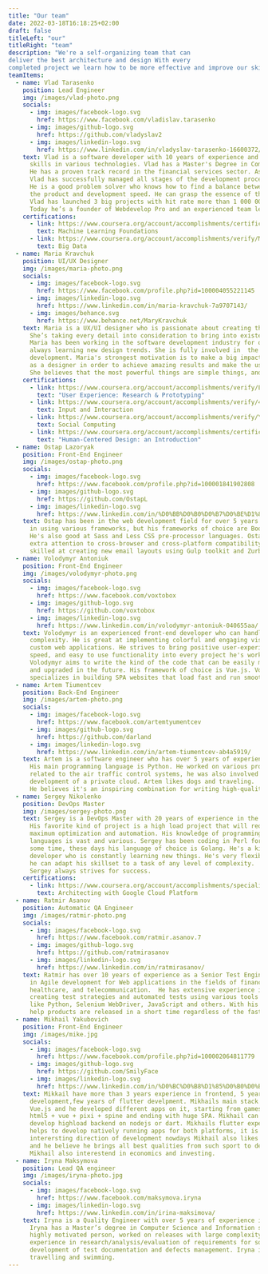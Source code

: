 ```yaml
---
title: "Our team"
date: 2022-03-18T16:18:25+02:00
draft: false
titleLeft: "our"
titleRight: "team"
description: "We're a self-organizing team that can 
deliver the best architecture and design With every 
completed project we learn how to be more effective and improve our skills."
teamItems:
  - name: Vlad Tarasenko
    position: Lead Engineer
    img: /images/vlad-photo.png
    socials:
      - img: images/facebook-logo.svg
        href: https://www.facebook.com/vladislav.tarasenko
      - img: images/github-logo.svg
        href: https://github.com/vladyslav2
      - img: images/linkedin-logo.svg
        href: https://www.linkedin.com/in/vladyslav-tarasenko-16600372/
    text: Vlad is a software developer with 10 years of experience and a wide range of 
      skills in various technologies. Vlad has a Master's Degree in Computer Science. 
      He has a proven track record in the financial services sector. As a lead engineer, 
      Vlad has successfully managed all stages of the development process from idea to product launch. 
      He is a good problem solver who knows how to find a balance between the quality of 
      the product and development speed. He can grasp the essence of the project at hand. 
      Vlad has launched 3 big projects with hit rate more than 1 000 000+ requests per day. 
      Today he’s a founder of Webdevelop Pro and an experienced team leader building strong development teams.
    certifications:
      - link: https://www.coursera.org/account/accomplishments/certificate/86VXJJG748CE
        text: Machine Learning Foundations
      - link: https://www.coursera.org/account/accomplishments/verify/MY5KYLD8MSX7
        text: Big Data
  - name: Maria Kravchuk
    position: UI/UX Designer
    img: /images/maria-photo.png
    socials:
      - img: images/facebook-logo.svg
        href: https://www.facebook.com/profile.php?id=100004055221145
      - img: images/linkedin-logo.svg
        href: https://www.linkedin.com/in/maria-kravchuk-7a9707143/
      - img: images/behance.svg
        href: https://www.behance.net/MaryKravchuk
    text: Maria is a UX/UI designer who is passionate about creating the best user experience possible. 
      She’s taking every detail into consideration to bring into existence a pixel-perfect design. 
      Maria has been working in the software development industry for over 4 years and she is 
      always learning new design trends. She is fully involved in  the process of product 
      development. Maria's strongest motivation is to make a big impact on the company 
      as a designer in order to achieve amazing results and make the users happy. 
      She believes that the most powerful things are simple things, and she strives to prove it via design.
    certifications:
      - link: https://www.coursera.org/account/accomplishments/verify/L3JYETNQGPWN
        text: "User Experience: Research & Prototyping"
      - link: https://www.coursera.org/account/accomplishments/verify/4Z97WSJT577C
        text: Input and Interaction
      - link: https://www.coursera.org/account/accomplishments/verify/YDNR95XDJWRW
        text: Social Computing
      - link: https://www.coursera.org/account/accomplishments/certificate/BTQ9SV9KDF22
        text: "Human-Centered Design: an Introduction"
  - name: Ostap Lazoryak
    position: Front-End Engineer
    img: /images/ostap-photo.png
    socials:
      - img: images/facebook-logo.svg
        href: https://www.facebook.com/profile.php?id=100001841902808
      - img: images/github-logo.svg
        href: https://github.com/OstapL
      - img: images/linkedin-logo.svg
        href: https://www.linkedin.com/in/%D0%BB%D0%B0%D0%B7%D0%BE%D1%80%D1%8F%D0%BA-%D0%BE%D1%81%D1%82%D0%B0%D0%BF-84805282/
    text: Ostap has been in the web development field for over 5 years. He has experience 
      in using various frameworks, but his frameworks of choice are Bootstrap and ZURB Foundation. 
      He's also good at Sass and Less CSS pre-processor languages. Ostap is always paying 
      extra attention to cross-browser and cross-platform compatibility. He is 
      skilled at creating new email layouts using Gulp toolkit and Zurb's Ink platform.
  - name: Volodymyr Antoniuk
    position: Front-End Engineer
    img: /images/volodymyr-photo.png
    socials:
      - img: images/facebook-logo.svg
        href: https://www.facebook.com/voxtobox
      - img: images/github-logo.svg
        href: https://github.com/voxtobox
      - img: images/linkedin-logo.svg
        href: https://www.linkedin.com/in/volodymyr-antoniuk-040655aa/
    text: Volodymyr is an experienced front-end developer who can handle projects of various 
      complexity. He is great at implementing colorful and engaging visual elements for 
      custom web applications. He strives to bring positive user-experience, efficiency, 
      speed, and easy to use functionality into every project he's working on. 
      Volodymyr aims to write the kind of the code that can be easily modified 
      and upgraded in the future. His framework of choice is Vue.js. Volodymyr 
      specializes in building SPA websites that load fast and run smoothly.
  - name: Artem Tiumentcev
    position: Back-End Engineer
    img: /images/artem-photo.png
    socials:
      - img: images/facebook-logo.svg
        href: https://www.facebook.com/artemtyumentcev
      - img: images/github-logo.svg
        href: https://github.com/darland
      - img: images/linkedin-logo.svg
        href: https://www.linkedin.com/in/artem-tiumentcev-ab4a5919/
    text: Artem is a software engineer who has over 5 years of experience. 
      His main programming language is Python. He worked on various projects 
      related to the air traffic control systems, he was also involved in the 
      development of a private cloud. Artem likes dogs and traveling. 
      He believes it's an inspiring combination for writing high-quality code.
  - name: Sergey Nikolenko
    position: DevOps Master
    img: /images/sergey-photo.png
    text: Sergey is a DevOps Master with 20 years of experience in the field. 
      His favorite kind of project is a high load project that will require 
      maximum optimization and automation. His knowledge of programming 
      languages is vast and various. Sergey has been coding in Perl for quite 
      some time, these days his language of choice is Golang. He's a kind of 
      developer who is constantly learning new things. He's very flexible and 
      he can adapt his skillset to a task of any level of complexity. 
      Sergey always strives for success.
    certifications:
      - link: https://www.coursera.org/account/accomplishments/specialization/certificate/FMCRVM5CKG7E
        text: Architecting with Google Cloud Platform
  - name: Ratmir Asanov
    position: Automatic QA Engineer
    img: /images/ratmir-photo.png
    socials:
      - img: images/facebook-logo.svg
        href: https://www.facebook.com/ratmir.asanov.7
      - img: images/github-logo.svg
        href: https://github.com/ratmirasanov
      - img: images/linkedin-logo.svg
        href: https://www.linkedin.com/in/ratmirasanov/
    text: Ratmir has over 10 years of experience as a Senior Test Engineer 
      in Agile development for Web applications in the fields of finance, 
      healthcare, and telecommunication.  He has extensive experience in 
      creating test strategies and automated tests using various tools 
      like Python, Selenium WebDriver, JavaScript and others. With his 
      help products are released in a short time regardless of the fast-paced environment.
  - name: Mikhail Yakubovich
    position: Front-End Engineer
    img: /images/mike.jpg
    socials:
      - img: images/facebook-logo.svg
        href: https://www.facebook.com/profile.php?id=100002064811779
      - img: images/github-logo.svg
        href: https://github.com/SmilyFace
      - img: images/linkedin-logo.svg
        href: https://www.linkedin.com/in/%D0%BC%D0%B8%D1%85%D0%B0%D0%B8%D0%BB-%D1%8F%D0%BA%D1%83%D0%B1%D0%BE%D0%B2%D0%B8%D1%87-503a1352/
    text: Mikkail have more than 3 years experience in frontend, 5 years of nodejs 
      development,few years of flutter develpment. Mikhails main stack based on 
      Vue.js and he developed different apps on it, starting from games on 
      html5 + vue + pixi + spine and ending with huge SPA. Mikhail can also 
      develop highload backend on nodejs or dart. Mikhails flutter experience 
      helps to develop natively running apps for both platforms, it is very 
      interersting direction of development nowdays Mikhail also likes hockey 
      and he believe he brings all best qualities from such sport to development. 
      Mikhail also interestend in economics and investing.
  - name: Iryna Maksymova
    position: Lead QA engineer
    img: /images/iryna-photo.jpg
    socials:
      - img: images/facebook-logo.svg
        href: https://www.facebook.com/maksymova.iryna
      - img: images/linkedin-logo.svg
        href: https://www.linkedin.com/in/irina-maksimova/
    text: Iryna is a Quality Engineer with over 5 years of experience in software quality assurance. 
      Iryna has a Master’s degree in Computer Science and Information systems. Result oriented and 
      highly motivated person, worked on releases with large complexity. She has a huge 
      experience in research/analysis/evaluation of requirements for software applications, 
      development of test documentation and defects management. Iryna is passionate about 
      travelling and swimming.
---
```


